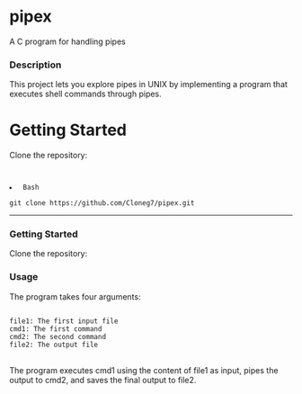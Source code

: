 # pipex
A C program for handling pipes

### Description
This project lets you explore pipes in UNIX by implementing a program that executes shell commands through pipes.


<!DOCTYPE html>
<html lang="en">
<head>
    <meta charset="UTF-8">
    <meta name="viewport" content="width=device-width, initial-scale=1.0">
    <title>Clone Repository</title>
</head>
<body>

<div>
    <h1>Getting Started</h1>
    <p>Clone the repository:</p>
    <pre><code id="clone-command">
        <li> Bash </li>
git clone https://github.com/Cloneg7/pipex.git</code></pre>
    <!-- Button to trigger copy -->
</div>

</body>
</html>


-----

### Getting Started
Clone the repository:

### Usage
The program takes four arguments:

<pre>
<code>
file1: The first input file
cmd1: The first command
cmd2: The second command
file2: The output file
</code>
</pre>

The program executes cmd1 using the content of file1 as input, pipes the output to cmd2, and saves the final output to file2.
